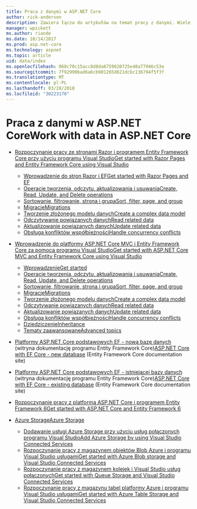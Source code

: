 ```yaml
---
title: Praca z danymi w ASP.NET Core
author: rick-anderson
description: Zawiera łącza do artykułów na temat pracy z danymi. Wiele Użyj programu Entity Framework Core.
manager: wpickett
ms.author: riande
ms.date: 10/14/2017
ms.prod: asp.net-core
ms.technology: aspnet
ms.topic: article
uid: data/index
ms.openlocfilehash: 068c70c15acc8d8da6759020725e48a77946c53e
ms.sourcegitcommit: 7f92990bad6a6cb901265d621dcbc136794f5f3f
ms.translationtype: MT
ms.contentlocale: pl-PL
ms.lasthandoff: 03/28/2018
ms.locfileid: "30223170"
---
```

# <a name="work-with-data-in-aspnet-core"></a><span data-ttu-id="c8e93-104">Praca z danymi w ASP.NET Core</span><span class="sxs-lookup"><span data-stu-id="c8e93-104">Work with data in ASP.NET Core</span></span>

* [<span data-ttu-id="c8e93-105">Rozpoczynanie pracy ze stronami Razor i programem Entity Framework Core przy użyciu programu Visual Studio</span><span class="sxs-lookup"><span data-stu-id="c8e93-105">Get started with Razor Pages and Entity Framework Core using Visual Studio</span></span>](xref:data/ef-rp/index)

   * [<span data-ttu-id="c8e93-106">Wprowadzenie do stron Razor i EF</span><span class="sxs-lookup"><span data-stu-id="c8e93-106">Get started with Razor Pages and EF</span></span>](xref:data/ef-rp/intro)
   * [<span data-ttu-id="c8e93-107">Operacje tworzenia, odczytu, aktualizowania i usuwania</span><span class="sxs-lookup"><span data-stu-id="c8e93-107">Create, Read, Update, and Delete operations</span></span>](xref:data/ef-rp/crud)
   * [<span data-ttu-id="c8e93-108">Sortowanie, filtrowanie, strona i grupa</span><span class="sxs-lookup"><span data-stu-id="c8e93-108">Sort, filter, page, and group</span></span>](xref:data/ef-rp/sort-filter-page)
   * [<span data-ttu-id="c8e93-109">Migracje</span><span class="sxs-lookup"><span data-stu-id="c8e93-109">Migrations</span></span>](xref:data/ef-rp/migrations)
   * [<span data-ttu-id="c8e93-110">Tworzenie złożonego modelu danych</span><span class="sxs-lookup"><span data-stu-id="c8e93-110">Create a complex data model</span></span>](xref:data/ef-rp/complex-data-model)
   * [<span data-ttu-id="c8e93-111">Odczytywanie powiązanych danych</span><span class="sxs-lookup"><span data-stu-id="c8e93-111">Read related data</span></span>](xref:data/ef-rp/read-related-data)
   * [<span data-ttu-id="c8e93-112">Aktualizowanie powiązanych danych</span><span class="sxs-lookup"><span data-stu-id="c8e93-112">Update related data</span></span>](xref:data/ef-rp/update-related-data)
   * [<span data-ttu-id="c8e93-113">Obsługa konfliktów współbieżności</span><span class="sxs-lookup"><span data-stu-id="c8e93-113">Handle concurrency conflicts</span></span>](xref:data/ef-rp/concurrency)

*   [<span data-ttu-id="c8e93-114">Wprowadzenie do platformy ASP.NET Core MVC i Entity Framework Core za pomocą programu Visual Studio</span><span class="sxs-lookup"><span data-stu-id="c8e93-114">Get started with ASP.NET Core MVC and Entity Framework Core using Visual Studio</span></span>](ef-mvc/index.md)
    *   [<span data-ttu-id="c8e93-115">Wprowadzenie</span><span class="sxs-lookup"><span data-stu-id="c8e93-115">Get started</span></span>](ef-mvc/intro.md)
    *   [<span data-ttu-id="c8e93-116">Operacje tworzenia, odczytu, aktualizowania i usuwania</span><span class="sxs-lookup"><span data-stu-id="c8e93-116">Create, Read, Update, and Delete operations</span></span>](xref:data/ef-mvc/crud)
    *   [<span data-ttu-id="c8e93-117">Sortowanie, filtrowanie, strona i grupa</span><span class="sxs-lookup"><span data-stu-id="c8e93-117">Sort, filter, page, and group</span></span>](xref:data/ef-mvc/sort-filter-page)
    *   [<span data-ttu-id="c8e93-118">Migracje</span><span class="sxs-lookup"><span data-stu-id="c8e93-118">Migrations</span></span>](xref:data/ef-mvc/migrations)
    *   [<span data-ttu-id="c8e93-119">Tworzenie złożonego modelu danych</span><span class="sxs-lookup"><span data-stu-id="c8e93-119">Create a complex data model</span></span>](ef-mvc/complex-data-model.md)
    *   [<span data-ttu-id="c8e93-120">Odczytywanie powiązanych danych</span><span class="sxs-lookup"><span data-stu-id="c8e93-120">Read related data</span></span>](ef-mvc/read-related-data.md)
    *   [<span data-ttu-id="c8e93-121">Aktualizowanie powiązanych danych</span><span class="sxs-lookup"><span data-stu-id="c8e93-121">Update related data</span></span>](ef-mvc/update-related-data.md)
    *   [<span data-ttu-id="c8e93-122">Obsługa konfliktów współbieżności</span><span class="sxs-lookup"><span data-stu-id="c8e93-122">Handle concurrency conflicts</span></span>](ef-mvc/concurrency.md)
    *   [<span data-ttu-id="c8e93-123">Dziedziczenie</span><span class="sxs-lookup"><span data-stu-id="c8e93-123">Inheritance</span></span>](ef-mvc/inheritance.md)
    *   [<span data-ttu-id="c8e93-124">Tematy zaawansowane</span><span class="sxs-lookup"><span data-stu-id="c8e93-124">Advanced topics</span></span>](ef-mvc/advanced.md)
* <span data-ttu-id="c8e93-125">[Platformy ASP.NET Core podstawowych EF - nową bazę danych](https://docs.microsoft.com/ef/core/get-started/aspnetcore/new-db) (witryna dokumentację programu Entity Framework Core)</span><span class="sxs-lookup"><span data-stu-id="c8e93-125">[ASP.NET Core with EF Core - new database](https://docs.microsoft.com/ef/core/get-started/aspnetcore/new-db) (Entity Framework Core documentation site)</span></span>
* <span data-ttu-id="c8e93-126">[Platformy ASP.NET Core podstawowych EF - istniejącej bazy danych](https://docs.microsoft.com/ef/core/get-started/aspnetcore/existing-db) (witryna dokumentację programu Entity Framework Core)</span><span class="sxs-lookup"><span data-stu-id="c8e93-126">[ASP.NET Core with EF Core - existing database](https://docs.microsoft.com/ef/core/get-started/aspnetcore/existing-db) (Entity Framework Core documentation site)</span></span>
*   [<span data-ttu-id="c8e93-127">Rozpoczynanie pracy z platformą ASP.NET Core i programem Entity Framework 6</span><span class="sxs-lookup"><span data-stu-id="c8e93-127">Get started with ASP.NET Core and Entity Framework 6</span></span>](entity-framework-6.md)
*   [<span data-ttu-id="c8e93-128">Azure Storage</span><span class="sxs-lookup"><span data-stu-id="c8e93-128">Azure Storage</span></span>](azure-storage/index.md)
    *   [<span data-ttu-id="c8e93-129">Dodawanie usługi Azure Storage przy użyciu usług połączonych programu Visual Studio</span><span class="sxs-lookup"><span data-stu-id="c8e93-129">Add Azure Storage by using Visual Studio Connected Services</span></span>](https://azure.microsoft.com/documentation/articles/vs-azure-tools-connected-services-storage/)
    *   [<span data-ttu-id="c8e93-130">Rozpoczynanie pracy z magazynem obiektów Blob Azure i programu Visual Studio usługami</span><span class="sxs-lookup"><span data-stu-id="c8e93-130">Get started with Azure Blob storage and Visual Studio Connected Services</span></span>](https://azure.microsoft.com/documentation/articles/vs-storage-aspnet5-getting-started-blobs/)
    *   [<span data-ttu-id="c8e93-131">Rozpoczynanie pracy z magazynem kolejek i Visual Studio usług połączonych</span><span class="sxs-lookup"><span data-stu-id="c8e93-131">Get started with Queue Storage and Visual Studio Connected Services</span></span>](https://azure.microsoft.com/documentation/articles/vs-storage-aspnet5-getting-started-queues/)
    *   [<span data-ttu-id="c8e93-132">Rozpoczynanie pracy z magazynu tabel platformy Azure i programu Visual Studio usługami</span><span class="sxs-lookup"><span data-stu-id="c8e93-132">Get started with Azure Table Storage and Visual Studio Connected Services</span></span>](https://azure.microsoft.com/documentation/articles/vs-storage-aspnet5-getting-started-tables/)

